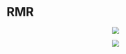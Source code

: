 # RMR

<p align="center">
<img src=https://user-images.githubusercontent.com/91337423/154821014-09d104dc-dabf-407f-9c0b-d6a8f0ef3e73.png>
</p>

<p align="center">
<img src=https://user-images.githubusercontent.com/91337423/154821031-f5a2d90d-699e-41e6-bc17-427a1c0fd917.png>
</p>
